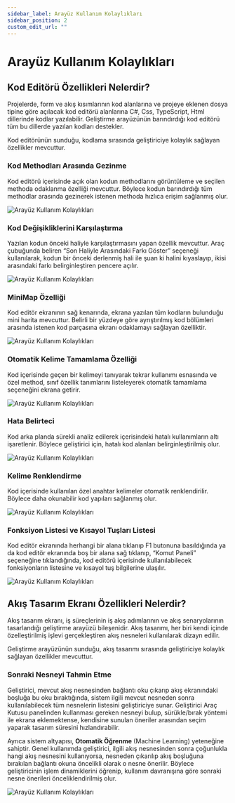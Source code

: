 ```yaml
---
sidebar_label: Arayüz Kullanım Kolaylıkları
sidebar_position: 2
custom_edit_url: ""
---
```


# Arayüz Kullanım Kolaylıkları

## Kod Editörü Özellikleri Nelerdir?

Projelerde, form ve akış kısımlarının kod alanlarına ve projeye eklenen dosya tipine göre açılacak kod editörü alanlarına C#, Css, TypeScript, Html dillerinde kodlar yazılabilir. Geliştirme arayüzünün barındırdığı kod editörü tüm bu dillerde yazılan kodları destekler.

Kod editörünün sunduğu, kodlama sırasında geliştiriciye kolaylık sağlayan özellikler mevcuttur.

### Kod Methodları Arasında Gezinme

Kod editörü içerisinde açık olan kodun methodlarını görüntüleme ve seçilen methoda odaklanma özelliği mevcuttur. Böylece kodun barındırdığı tüm methodlar arasında gezinerek istenen methoda hızlıca erişim sağlanmış olur.

![Arayüz Kullanım Kolaylıkları](https://docsbimser.blob.core.windows.net/imagecontainer/auto-upload614568bb-b3e0-4c66-8b5c-7d64516ed105)

### Kod Değişikliklerini Karşılaştırma

Yazılan kodun önceki haliyle karşılaştırmasını yapan özellik mevcuttur. Araç çubuğunda beliren “Son Haliyle Arasındaki Farkı Göster” seçeneği kullanılarak, kodun bir önceki derlenmiş hali ile şuan ki halini kıyaslayıp, ikisi arasındaki farkı belirginleştiren pencere açılır.

![Arayüz Kullanım Kolaylıkları](https://docsbimser.blob.core.windows.net/imagecontainer/auto-upload6f624320-15d1-4ab1-9430-3602ae5d64c7)

### MiniMap Özelliği

Kod editör ekranının sağ kenarında, ekrana yazılan tüm kodların bulunduğu mini harita mevcuttur. Belirli bir yüzdeye göre ayrıştırılmış kod bölümleri arasında istenen kod parçasına ekranı odaklamayı sağlayan özelliktir.

![Arayüz Kullanım Kolaylıkları](https://docsbimser.blob.core.windows.net/imagecontainer/auto-uploadd4411bc1-b27c-4d7a-a7e0-ec204cb9c47b)

### Otomatik Kelime Tamamlama Özelliği

Kod içerisinde geçen bir kelimeyi tanıyarak tekrar kullanımı esnasında ve özel method, sınıf özellik tanımlarını listeleyerek otomatik tamamlama seçeneğini ekrana getirir.

![Arayüz Kullanım Kolaylıkları](https://docsbimser.blob.core.windows.net/imagecontainer/auto-upload7d9abb81-f997-4da1-8b6e-048189e321dd)

### Hata Belirteci

Kod arka planda sürekli analiz edilerek içerisindeki hatalı kullanımların altı işaretlenir. Böylece geliştirici için, hatalı kod alanları belirginleştirilmiş olur.

![Arayüz Kullanım Kolaylıkları](https://docsbimser.blob.core.windows.net/imagecontainer/auto-upload13a5ecdf-22d3-4dcd-ac46-c38d49226bc1)

### Kelime Renklendirme

Kod içerisinde kullanılan özel anahtar kelimeler otomatik renklendirilir. Böylece daha okunabilir kod yapıları sağlanmış olur.

![Arayüz Kullanım Kolaylıkları](https://docsbimser.blob.core.windows.net/imagecontainer/auto-upload83d3d36d-be85-4574-b0d8-6ff2875d2b44)

### Fonksiyon Listesi ve Kısayol Tuşları Listesi

Kod editör ekranında herhangi bir alana tıklanıp F1 butonuna basıldığında ya da kod editör ekranında boş bir alana sağ tıklanıp, “Komut Paneli” seçeneğine tıklandığında, kod editörü içerisinde kullanılabilecek fonksiyonların listesine ve kısayol tuş bilgilerine ulaşılır.

![Arayüz Kullanım Kolaylıkları](https://docsbimser.blob.core.windows.net/imagecontainer/auto-uploadfa1df48d-96b2-414e-b552-a2808b8b2fa1)

## Akış Tasarım Ekranı Özellikleri Nelerdir?

Akış tasarım ekranı, iş süreçlerinin iş akış adımlarının ve akış senaryolarının tasarlandığı geliştirme arayüzü bileşenidir. Akış tasarımı, her biri kendi içinde özelleştirilmiş işlevi gerçekleştiren akış nesneleri kullanılarak dizayn edilir.

Geliştirme arayüzünün sunduğu, akış tasarımı sırasında geliştiriciye kolaylık sağlayan özellikler mevcuttur.

### Sonraki Nesneyi Tahmin Etme

Geliştirici, mevcut akış nesnesinden bağlantı oku çıkarıp akış ekranındaki boşluğa bu oku bıraktığında, sistem ilgili mevcut nesneden sonra kullanılabilecek tüm nesnelerin listesini geliştiriciye sunar. Geliştirici Araç Kutusu panelinden kullanması gereken nesneyi bulup, sürükle/bırak yöntemi ile ekrana eklemektense, kendisine sunulan öneriler arasından seçim yaparak tasarım süresini hızlandırabilir.

Ayrıca sistem altyapısı, **Otomatik Öğrenme** (Machine Learning) yeteneğine sahiptir. Genel kullanımda geliştirici, ilgili akış nesnesinden sonra çoğunlukla hangi akış nesnesini kullanıyorsa, nesneden çıkarılıp akış boşluğuna bırakılan bağlantı okuna öncelikli olarak o nesne önerilir. Böylece geliştiricinin işlem dinamiklerini öğrenip, kullanım davranışına göre sonraki nesne önerileri önceliklendirilmiş olur.

![Arayüz Kullanım Kolaylıkları](https://docsbimser.blob.core.windows.net/imagecontainer/auto-uploadcc0e8a4f-045b-484b-a9cf-d012d1516d91)